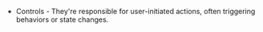 - Controls - They're responsible for user-initiated actions, often triggering behaviors or state changes.
